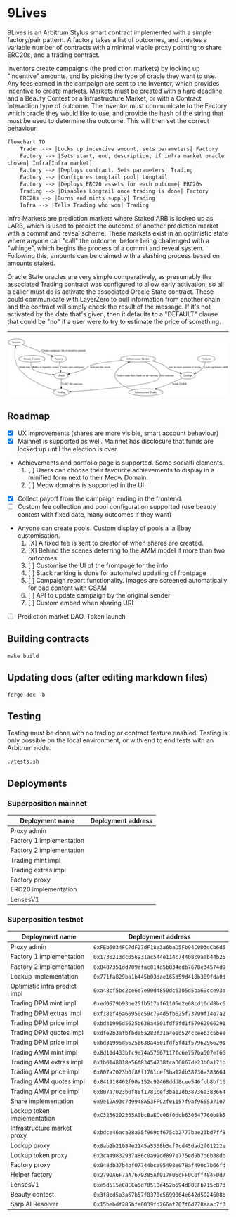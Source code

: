 
# 9Lives

9Lives is an Arbitrum Stylus smart contract implemented with a simple factory/pair
pattern. A factory takes a list of outcomes, and creates a variable number of contracts
with a minimal viable proxy pointing to share ERC20s, and a trading contract.

Inventors create campaigns (the prediction markets) by locking up "incentive" amounts, and
by picking the type of oracle they want to use. Any fees earned in the campaign are sent
to the Inventor, which provides incentive to create markets. Markets must be created with
a hard deadline and a Beauty Contest or a Infrastructure Market, or with a Contract
Interaction type of outcome. The Inventor must communicate to the Factory which oracle
they would like to use, and provide the hash of the string that must be used to determine
the outcome. This will then set the correct behaviour.

```mermaid
flowchart TD
    Trader --> |Locks up incentive amount, sets parameters| Factory
    Factory --> |Sets start, end, description, if infra market oracle chosen| Infra[Infra market]
    Factory --> |Deploys contract. Sets parameters| Trading
    Factory --> |Configures Longtail pool| Longtail
    Factory --> |Deploys ERC20 assets for each outcome| ERC20s
    Trading --> |Disables Longtail once trading is done| Factory
    ERC20s --> |Burns and mints supply| Trading
    Infra --> |Tells Trading who won| Trading
```

Infra Markets are prediction markets where Staked ARB is locked up as LARB, which is used
to predict the outcome of another prediction market with a commit and reveal scheme. These
markets exist in an optimistic state where anyone can "call" the outcome, before being
challenged with a "whinge", which begins the process of a commit and reveal system.
Following this, amounts can be claimed with a slashing process based on amounts staked.

Oracle State oracles are very simple comparatively, as presumably the associated Trading
contract was configured to allow early activation, so all a caller must do is activate the
associated Oracle State contract. These could communicate with LayerZero to pull
information from another chain, and the contract will simply check the result of the
message. If it's not activated by the date that's given, then it defaults to a "DEFAULT"
clause that could be "no" if a user were to try to estimate the price of something.

---

![Diagram of the system](diagram.svg)

## Roadmap

- [X] UX improvements (shares are more visible, smart account behaviour)
- [X] Mainnet is supported as well. Mainnet has disclosure that funds are locked up until the election is over.
- Achievements and portfolio page is supported. Some socialfi elements.
    1. [ ] Users can choose their favourite achievements to display in a minified form next to their Meow Domain.
    2. [ ] Meow domains is supported in the UI.
- [X] Collect payoff from the campaign ending in the frontend.
- [ ] Custom fee collection and pool configuration supported (use beauty contest with fixed date, many outcomes if they want)
- Anyone can create pools. Custom display of pools a la Ebay customisation.
    1. [X] A fixed fee is sent to creator of when shares are created.
    2. [X] Behind the scenes deferring to the AMM model if more than two outcomes.
    3. [ ] Customise the UI of the frontpage for the info
    4. [ ] Stack ranking is done for automated updating of frontpage
    5. [ ] Campaign report functionality. Images are screened automatically for bad content with CSAM
    6. [ ] API to update campaign by the original sender
    9. [ ] Custom embed when sharing URL
- [ ] Prediction market DAO. Token launch

## Building contracts

	make build

## Updating docs (after editing markdown files)

	forge doc -b

## Testing

Testing must be done with no trading or contract feature enabled. Testing is only possible
on the local environment, or with end to end tests with an Arbitrum node.

	./tests.sh

## Deployments

### Superposition mainnet

|      Deployment name     |              Deployment address            |
|--------------------------|--------------------------------------------|
| Proxy admin              |  |
| Factory 1 implementation |  |
| Factory 2 implementation |  |
| Trading mint impl        |  |
| Trading extras impl      |  |
| Factory proxy            |  |
| ERC20 implementation     |  |
| LensesV1                 |  |

### Superposition testnet

|        Deployment name        |              Deployment address            |
|-------------------------------|--------------------------------------------|
| Proxy admin                   | `0xFEb6034FC7dF27dF18a3a6baD5Fb94C0D3dCb6d5` |
| Factory 1 implementation      | `0x1736213dc056931ac544e114c74408c9aab44b26` |
| Factory 2 implementation      | `0x8487351dd709efac014d5b834edb7678e34574d9` |
| Lockup implementation         | `0x771fa829ba1b445b03dae165d59d418b389fda0d` |
| Optimistic infra predict impl | `0xa48cf5bc2ce6e7e90d4850dc6305d5ba69cce93a` |
| Trading DPM mint impl         | `0xed0579b93be25fb517af61105e2e68cd16dd8bc6` |
| Trading DPM extras impl       | `0xf181f46a66950c59c794d5fb625f73799f14e7a2` |
| Trading DPM price impl        | `0xbd31995d5625b638a4501fdf5fd1f57962966291` |
| Trading DPM quotes impl       | `0xdfe2b3afbfbde5a283f31a4e0d524cceeb3c5bee` |
| Trading DPM price impl        | `0xbd31995d5625b638a4501fdf5fd1f57962966291` |
| Trading AMM mint impl         | `0x8d10d433bfc9e74a57667117fc6e757ba507ef66` |
| Trading AMM extras impl       | `0x1b0148018e56f83454738fca36067de23b0a171b` |
| Trading AMM price impl        | `0x807a7023b0f88f1781cef3ba12db38736a383664` |
| Trading AMM quotes impl       | `0x841918462f90a152c92468ddd8cee546fcb8bf16` |
| Trading AMM price impl        | `0x807a7023b0f88f1781cef3ba12db38736a383664` |
| Share implementation          | `0x9e19A93c7d9948A53FFC2f01157f9af965537107` |
| Lockup token implementation   | `0xC3256202365A0bcBaECc06f0dcb630547760b8b5` |
| Infrastructure market proxy   | `0xbdce46aca28a05f969cf675cb2777bae23bd7ff8` |
| Lockup proxy                  | `0x8ab2b21084e2145a5338b3cf7cd45dad2f01222e` |
| Lockup token proxy            | `0x3ca49832937a86c0a99dd897e775ed9b7d6b38db` |
| Factory proxy                 | `0x048db37b4bf07744bca95498e078af490c7b66fd` |
| Helper factory                | `0x2790A6F7aA7679385Af917F06cFF0C0ff484F0d7` |
| LensesV1                      | `0xe5d515eC8ECa5d70518e452b594dD0EFb715cB7d` |
| Beauty contest                | `0x3f8cd5a3a67b57f8370c5699064e642d5924608b` |
| Sarp AI Resolver              | `0x15bebdf285bfe0039fd266af207f6d278aaac7f3` |
